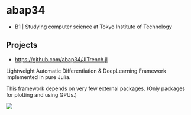 <h1>abap34</h1>


 
- B1 | Studying computer science at Tokyo Institute of Technology

## Projects

- https://github.com/abap34/JITrench.jl

Lightweight Automatic Differentiation & DeepLearning Framework implemented in pure Julia.

This framework depends on very few external packages. 
(Only packages for plotting and using GPUs.)


![](https://github-readme-stats.vercel.app/api/top-langs/?username=abap34&hide=jupyter%20notebook,%20HTML,%20SCSS&?count_private=true&layout=compact)


